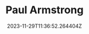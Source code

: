 ---
title: "Paul Armstrong"
category: "IndieWeb & Personal Blogs"
site_url: https://paularmstrong.dev
feed_url: https://paularmstrong.dev/feed.xml
date: 2023-11-29T11:36:52.264404Z
domain: paularmstrong.dev

---